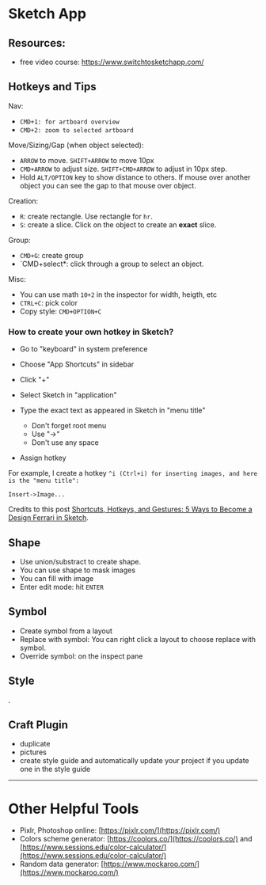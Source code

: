 # Sketch App
## Resources:
- free video course: https://www.switchtosketchapp.com/

## Hotkeys and Tips

Nav:
* `CMD+1: for artboard overview`
* `CMD+2: zoom to selected artboard`

Move/Sizing/Gap (when object selected):
* `ARROW` to move. `SHIFT+ARROW` to move 10px
* `CMD+ARROW` to adjust size. `SHIFT+CMD+ARROW` to adjust in 10px step.
* Hold `ALT/OPTION` key to show distance to others. If mouse over another object you can see the gap to that mouse over object.

Creation:
* `R`: create rectangle. Use rectangle for `hr`.
* `S`: create a slice. Click on the object to create an **exact** slice.

Group:
* `CMD+G`: create group
* `CMD+select*: click through a group to select an object.

Misc:
* You can use math `10+2` in the inspector for width, heigth, etc
* `CTRL+C`: pick color
* Copy style: `CMD+OPTION+C`

### How to create your own hotkey in Sketch?

* Go to "keyboard" in system preference
* Choose "App Shortcuts" in sidebar
* Click "+"
* Select Sketch in "application"
* Type the exact text as appeared in Sketch in "menu title"
  * Don't forget root menu
  * Use "-&gt;"
  * Don't use any space

* Assign hotkey

For example, I create a hotkey `^i (Ctrl+i) for inserting images, and here is the "menu title":`

`Insert->Image...`

Credits to this post [Shortcuts, Hotkeys, and Gestures: 5 Ways to Become a Design Ferrari in Sketch](https://medium.com/ux-power-tools/shortcuts-hotkeys-and-gestures-5-ways-to-become-a-design-ferrari-in-sketch-or-blazingly-fast-in-389929e89115#.u7ttq71tc).


## Shape
- Use union/substract to create shape.
- You can use shape to mask images
- You can fill with image
- Enter edit mode: hit `ENTER`

## Symbol
- Create symbol from a layout
- Replace with symbol: You can right click a layout to choose replace with symbol.
- Override symbol: on the inspect pane

## Style
.

## Craft Plugin
- duplicate
- pictures
- create style guide and automatically update your project if you update one in the style guide

---

# Other Helpful Tools

* Pixlr, Photoshop online: [https://pixlr.com/](https://pixlr.com/)
* Colors scheme generator: [https://coolors.co/](https://coolors.co/) and [https://www.sessions.edu/color-calculator/](https://www.sessions.edu/color-calculator/)
* Random data generator: [https://www.mockaroo.com/](https://www.mockaroo.com/)



